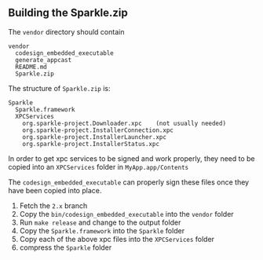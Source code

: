 ## Building the Sparkle.zip

The `vendor` directory should contain

```
vendor
  codesign_embedded_executable
  generate_appcast
  README.md
  Sparkle.zip
```

The structure of `Sparkle.zip` is:

```
Sparkle
  Sparkle.framework
  XPCServices
    org.sparkle-project.Downloader.xpc    (not usually needed)
    org.sparkle-project.InstallerConnection.xpc
    org.sparkle-project.InstallerLauncher.xpc
    org.sparkle-project.InstallerStatus.xpc
```

In order to get xpc services to be signed and work properly, they need to be copied into an `XPCServices` folder in `MyApp.app/Contents`

The `codesign_embedded_executable` can properly sign these files once they have been copied into place.

1. Fetch the `2.x` branch
2. Copy the `bin/codesign_embedded_executable` into the `vendor` folder
3. Run `make release` and change to the output folder
4. Copy the `Sparkle.framework` into the `Sparkle` folder
5. Copy each of the above xpc files into the `XPCServices` folder
6. compress the `Sparkle` folder